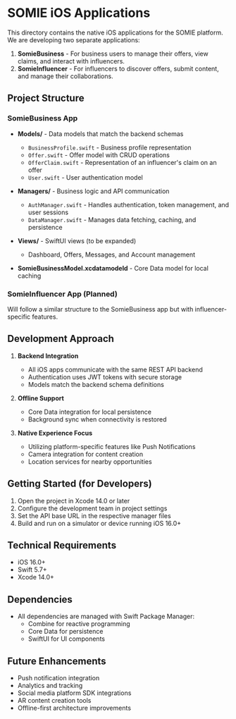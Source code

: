 # SOMIE iOS Applications

This directory contains the native iOS applications for the SOMIE platform. We are developing two separate applications:

1. **SomieBusiness** - For business users to manage their offers, view claims, and interact with influencers.
2. **SomieInfluencer** - For influencers to discover offers, submit content, and manage their collaborations.

## Project Structure

### SomieBusiness App

- **Models/** - Data models that match the backend schemas
  - `BusinessProfile.swift` - Business profile representation
  - `Offer.swift` - Offer model with CRUD operations
  - `OfferClaim.swift` - Representation of an influencer's claim on an offer
  - `User.swift` - User authentication model

- **Managers/** - Business logic and API communication
  - `AuthManager.swift` - Handles authentication, token management, and user sessions
  - `DataManager.swift` - Manages data fetching, caching, and persistence

- **Views/** - SwiftUI views (to be expanded)
  - Dashboard, Offers, Messages, and Account management

- **SomieBusinessModel.xcdatamodeld** - Core Data model for local caching

### SomieInfluencer App (Planned)

Will follow a similar structure to the SomieBusiness app but with influencer-specific features.

## Development Approach

1. **Backend Integration**
   - All iOS apps communicate with the same REST API backend
   - Authentication uses JWT tokens with secure storage
   - Models match the backend schema definitions

2. **Offline Support**
   - Core Data integration for local persistence
   - Background sync when connectivity is restored

3. **Native Experience Focus**
   - Utilizing platform-specific features like Push Notifications
   - Camera integration for content creation
   - Location services for nearby opportunities

## Getting Started (for Developers)

1. Open the project in Xcode 14.0 or later
2. Configure the development team in project settings
3. Set the API base URL in the respective manager files
4. Build and run on a simulator or device running iOS 16.0+

## Technical Requirements

- iOS 16.0+
- Swift 5.7+
- Xcode 14.0+

## Dependencies

- All dependencies are managed with Swift Package Manager:
  - Combine for reactive programming
  - Core Data for persistence
  - SwiftUI for UI components

## Future Enhancements

- Push notification integration
- Analytics and tracking
- Social media platform SDK integrations
- AR content creation tools
- Offline-first architecture improvements
